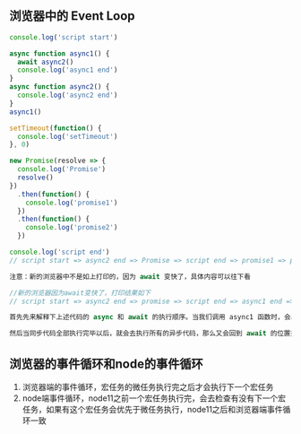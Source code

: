 <!--
 * @Date: 2019-11-11 20:28:02
 * @LastEditors: PoloHuang
 * @LastEditTime: 2020-10-19 16:54:13
-->
## 浏览器中的 Event Loop
```js
console.log('script start')

async function async1() {
  await async2()
  console.log('async1 end')
}
async function async2() {
  console.log('async2 end')
}
async1()

setTimeout(function() {
  console.log('setTimeout')
}, 0)

new Promise(resolve => {
  console.log('Promise')
  resolve()
})
  .then(function() {
    console.log('promise1')
  })
  .then(function() {
    console.log('promise2')
  })

console.log('script end')
// script start => async2 end => Promise => script end => promise1 => promise2 => async1 end => setTimeout

注意：新的浏览器中不是如上打印的，因为 await 变快了，具体内容可以往下看

//新的浏览器因为await变快了，打印结果如下
// script start => async2 end => promise => script end => async1 end => promise1 => promise2 => setTimeout

首先先来解释下上述代码的 async 和 await 的执行顺序。当我们调用 async1 函数时，会马上输出 async2 end，并且函数返回一个 Promise，接下来在遇到 await的时候会就让出线程开始执行 async1 外的代码，所以我们完全可以把 await 看成是让出线程的标志。

然后当同步代码全部执行完毕以后，就会去执行所有的异步代码，那么又会回到 await 的位置执行返回的 Promise 的 resolve 函数，这又会把 resolve 丢到微任务队列中，接下来去执行 then 中的回调，当两个 then 中的回调全部执行完毕以后，又会回到 await 的位置处理返回值，这时候你可以看成是 Promise.resolve(返回值).then()，然后 await 后的代码全部被包裹进了 then 的回调中，所以 console.log('async1 end') 会优先执行于 setTimeout。
```

## 浏览器的事件循环和node的事件循环
1. 浏览器端的事件循环，宏任务的微任务执行完之后才会执行下一个宏任务
2. node端事件循环，node11之前一个宏任务执行完，会去检查有没有下一个宏任务，如果有这个宏任务会优先于微任务执行，node11之后和浏览器端事件循环一致
